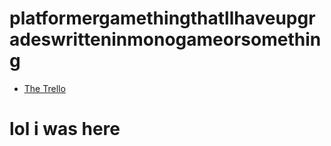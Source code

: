# platformergamethingthatllhaveupgradeswritteninmonogameorsomething

- [The Trello](https://trello.com/invite/b/4jybRkdv/7d1d837487f6f9d6133b71924d62ef0d/platformer-thing)

# lol i was here
